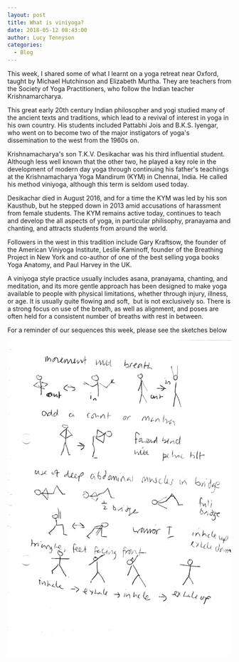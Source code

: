 ```yaml
---
layout: post
title: What is viniyoga?
date: 2018-05-12 08:43:00
author: Lucy Tennyson
categories:
  - Blog
---
```


This week, I shared some of what I learnt on a yoga retreat near Oxford, taught by Michael Hutchinson and Elizabeth Murtha. They are teachers from the Society of Yoga Practitioners, who follow the Indian teacher Krishnamarcharya.

This great early 20th century Indian philosopher and yogi studied many of the ancient texts and traditions, which lead to a revival of interest in yoga in his own country. His students included Pattabhi Jois and B.K.S. Iyengar, who went on to become two of the major instigators of yoga's dissemination to the west from the 1960s on.

Krishnamacharya's son T.K.V. Desikachar was his third influential student. Although less well known that the other two, he played a key role in the development of modern day yoga through continuing his father's teachings at the Krishnamacharya Yoga Mandirum (KYM) in Chennai, India. He called his method viniyoga, although this term is seldom used today.

Desikachar died in August 2016, and for a time the KYM was led by his son Kausthub, but he stepped down in 2013 amid accusations of harassment from female students. The KYM remains active today, continues to teach and develop the all aspects of yoga, in particular philisophy, pranayama and chanting, and attracts students from around the world.

Followers in the west in this tradition include Gary Kraftsow, the founder of the American Viniyoga Institute, Leslie Kaminoff, founder of the Breathing Project in New York and co-author of one of the best selling yoga books Yoga Anatomy, and Paul Harvey in the UK.

A viniyoga style practice usually includes asana, pranayama, chanting, and meditation, and its more gentle approach has been designed to make yoga available to people with physical limitations, whether through injury, illness, or age. It is usually quite flowing and soft,  but is not exclusively so. There is a strong focus on use of the breath, as well as alignment, and poses are often held for a consistent number of breaths with rest in between.

For a reminder of our sequences this week, please see the sketches below

![](/uploads/yogablog10may.jpg)